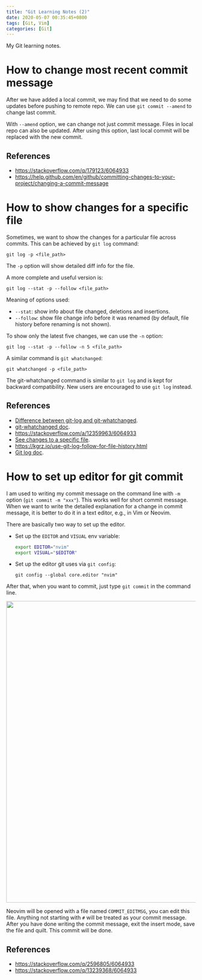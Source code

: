 ```yaml
---
title: "Git Learning Notes (2)"
date: 2020-05-07 00:35:45+0800
tags: [Git, Vim]
categories: [Git]
---
```


My Git learning notes.

<!--more-->

# How to change most recent commit message

After we have added a local commit, we may find that we need to do some updates
before pushing to remote repo. We can use `git commit --amend` to change last
commit.

With `--amend` option, we can change not just commit message. Files in local
repo can also be updated. After using this option, last local commit will be
replaced with the new commit.

## References

+ https://stackoverflow.com/q/179123/6064933
+ https://help.github.com/en/github/committing-changes-to-your-project/changing-a-commit-message

# How to show changes for a specific file

Sometimes, we want to show the changes for a particular file across commits.
This can be achieved by `git log` command:

```
git log -p <file_path>
```

The `-p` option will show detailed diff info for the file.

A more complete and useful version is:

```
git log --stat -p --follow <file_path>
```

Meaning of options used:

+ `--stat`: show info about file changed, deletions and insertions.
+ `--follow`: show file change info before it was renamed (by default, file
history before renaming is not shown).

To show only the latest five changes, we can use the `-n` option:

```
git log --stat -p --follow -n 5 <file_path>

```

A similar command is `git whatchanged`:

```
git whatchanged -p <file_path>
```

The git-whatchanged command is similar to `git log` and is kept for backward
compatibility. New users are encouraged to use `git log` instead.

## References

+ [Difference between git-log and git-whatchanged](https://stackoverflow.com/q/10022722/6064933).
+ [git-whatchanged doc](https://git-scm.com/docs/git-whatchanged).
+ https://stackoverflow.com/a/12359963/6064933
+ [See changes to a specific file](https://stackoverflow.com/a/31306082/6064933).
+ https://kgrz.io/use-git-log-follow-for-file-history.html
+ [Git log doc](https://git-scm.com/docs/git-log).

# How to set up editor for git commit

I am used to writing my commit message on the command line with `-m` option
(`git commit -m "xxx"`). This works well for short commit message. When we want
to write the detailed explanation for a change in commit message, it is better
to do it in a text editor, e.g., in Vim or Neovim.

There are basically two way to set up the editor.

+ Set up the `EDITOR` and `VISUAL` env variable:
    ```bash
    export EDITOR="nvim"
    export VISUAL="$EDITOR"
    ```
+ Set up the editor git uses via `git config`:
    ```
    git config --global core.editor "nvim"
    ```

After that, when you want to commit, just type `git commit` in the command line.

<p align="center">
<img src="https://blog-resource-1257868508.file.myqcloud.com/20200507005506.png" width="800">
</p>

Neovim will be opened with a file named `COMMIT_EDITMSG`, you can edit this
file. Anything not starting with `#` will be treated as your commit message.
After you have done writing the commit message, exit the insert mode, save the
file and quilt. This commit will be done.

## References

+ https://stackoverflow.com/q/2596805/6064933
+ https://stackoverflow.com/q/13239368/6064933

